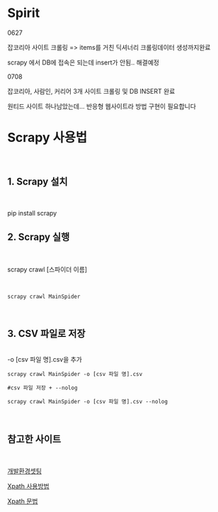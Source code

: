 # Spirit

0627

잡코리아 사이트 크롤링 => items를 거친 딕셔너리 크롤링데이터 생성까지완료

scrapy 에서 DB에 접속은 되는데 insert가 안됨.. 해결예정


0708

잡코리아, 사람인, 커리어 3개 사이트 크롤링 및 DB INSERT 완료

원티드 사이트 하나남았는데... 반응형 웹사이트라 방법 구현이 필요합니다

























# **Scrapy 사용법**

<br/>

## **1. Scrapy 설치**

<br/>

pip install scrapy


## **2. Scrapy 실행**

<br/>

scrapy crawl [스파이더 이름]

<br/>

```
scrapy crawl MainSpider
```

<br/>

## **3. CSV 파일로 저장**

<br/>
-o [csv 파일 명].csv을 추가

<br/>

```
scrapy crawl MainSpider -o [csv 파일 명].csv 

#csv 파일 저장 + --nolog

scrapy crawl MainSpider -o [csv 파일 명].csv --nolog

```

<br/>

## **참고한 사이트**

<br/>

[개발환경셋팅](https://truelifer.medium.com/scrapy-%EA%B8%B0%EB%B0%98-daum-news-crawler-%EA%B5%AC%ED%98%84%ED%95%98%EA%B8%B0-e8b93f8e519d)

[Xpath 사용방법](https://nittaku.tistory.com/136)

[Xpath 문법](https://www.fun-coding.org/crawl_advance5.html)
